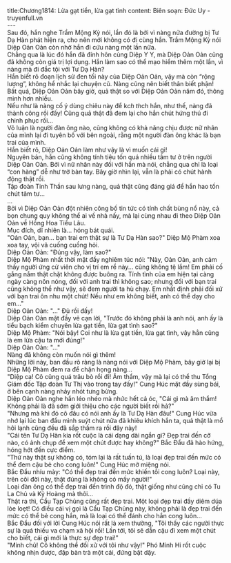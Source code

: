 title:Chương1814: Lừa gạt tiền, lừa gạt tình
content:
Biên soạn: Đức Uy - truyenfull.vn<br>---<br>Sau đó, hắn nghe Trầm Mộng Kỳ nói, lần đó là bởi vì nàng nửa đường bị Tư Dạ Hàn phát hiện ra, cho nên mới không có đi cùng hắn. Trầm Mộng Kỳ nói Diệp Oản Oản còn nhờ hắn đi cứu nàng một lần nữa.<br>Chẳng qua là lúc đó hắn đã đính hôn cùng Diệp Y Y, mà Diệp Oản Oản cũng đã không còn giá trị lợi dụng. Hắn làm sao có thể mạo hiểm thêm một lần, vì nàng mà đi đắc tội với Tư Dạ Hàn?<br>Hắn biết rõ đoạn lịch sử đen tối này của Diệp Oản Oản, vậy mà còn “rộng lượng”, không hề nhắc lại chuyện cũ. Nàng cũng nên biết thân biết phận!<br>Bất quá, Diệp Oản Oản bây giờ, quả thật so với Diệp Oản Oản năm đó, thông minh hơn nhiều.<br>Nếu như là nàng cố ý dùng chiêu này để k*ch th*ch hắn, như thế, nàng đã thành công rồi đấy! Cũng quả thật đã đem lại cho hắn chút hứng thú đi chinh phục rồi…<br>Vô luận là người đàn ông nào, cũng không có khả năng chịu được nữ nhân của mình lại đi tuyên bố với bên ngoài, rằng một người đàn ông khác là bạn trai của mình.<br>Hắn biết rõ, Diệp Oản Oản làm như vậy là vì muốn cái gì!<br>Nguyên bản, hắn cũng không tính tiêu tốn quá nhiều tâm tư ở trên người Diệp Oản Oản. Bởi vì nữ nhân này đối với hắn mà nói, chẳng qua chỉ là loại “con hàng” dễ như trở bàn tay. Bây giờ nhìn lại, vẫn là phải có chút hành động thật rồi.<br>Tập đoàn Tinh Thần sau lưng nàng, quả thật cũng đáng giá để hắn hao tốn chút tâm tư...<br>...<br>Bởi vì Diệp Oản Oản đột nhiên công bố tin tức có tính chất bùng nổ này, cả bọn chung quy không thể ai về nhà nấy, mà lại cùng nhau đi theo Diệp Oản Oản về Hồng Hoa Tiểu Lâu.<br>Mục đích, dĩ nhiên là… hóng bát quái.<br>"Oản Oản, bạn... bạn trai em thật sự là Tư Dạ Hàn sao?" Diệp Mộ Phàm xoa xoa tay, vội vã cuống cuồng hỏi.<br>Diệp Oản Oản: "Đúng vậy, làm sao?"<br>Diệp Mộ Phàm nhất thời mặt đầy nghiêm túc nói: "Này, Oản Oản, anh cảm thấy người ứng cử viên cho vị trí em rể này... cũng không tệ lắm! Em phải cố gắng nắm thật chặt không được buông ra. Tính tình của em hiện tại càng ngày càng nôn nóng, đối với anh trai thì không sao; nhưng đối với bạn trai cũng không thể như vậy, sẽ đem người ta hù chạy. Em nhất định phải đối xử với bạn trai ôn nhu một chút! Nếu như em không biết, anh có thể dạy cho em…"<br>Diệp Oản Oản: "..." Đủ rồi đấy!<br>Diệp Oản Oản mặt đầy vẻ cạn lời, "Trước đó không phải là anh nói, anh ấy là tiểu bạch kiểm chuyên lừa gạt tiền, lừa gạt tình sao?"<br>Diệp Mộ Phàm: "Nói bậy! Coi như là lừa gạt tiền, lừa gạt tình, vậy hẳn cũng là em lừa cậu ta mới đúng!"<br>Diệp Oản Oản: "..."<br>Nàng đã không còn muốn nói gì thêm!<br>Những lời này, ban đầu rõ ràng là nàng nói với Diệp Mộ Phàm, bây giờ lại bị Diệp Mộ Phàm đem ra để chặn họng nàng...<br>"Diệp ca! Cô cũng quá trâu bò rồi đi! Âm thầm, vậy mà lại có thể thu Tổng Giám đốc Tập đoàn Tư Thị vào trong tay đấy!" Cung Húc mặt đầy sùng bái, ở bên cạnh nàng nhảy nhót tưng bừng.<br>Diệp Oản Oản nghe hắn léo nhéo mà nhức hết cả óc, "Cái gì mà âm thầm! Không phải là đã sớm giới thiệu cho các người biết rồi hả?"<br>"Nhưng mà khi đó cô đâu có nói anh ấy là Tư Dạ Hàn đâu!" Cung Húc vừa nhớ lại lúc ban đầu mình suýt chút nữa đã khiêu khích hắn ta, quả thật là mồ hôi lạnh cũng đều đã sắp thấm ra rồi đây này!<br>"Cái tên Tư Dạ Hàn kia rốt cuộc là cái dạng dài ngắn gì? Đẹp trai đến cỡ nào, có ảnh chụp để xem một chút được hay không?" Bắc Đẩu đã hào hứng, hóng hớt đến cực điểm.<br>"Thứ này thật sự không có, tóm lại là rất tuấn tú, là loại đẹp trai đến mức có thể đem cậu bẻ cho cong luôn!" Cung Húc mở miệng nói.<br>Bắc Đẩu nhíu mày: "Có thể đẹp trai đến mức khiến tôi cong luôn? Loại này, trên cõi đời này, thật đúng là không có mấy người!"<br>Loại đàn ông có thể đẹp trai đến trình độ đó, thật giống như cũng chỉ có Tu La Chủ và Kỷ Hoàng mà thôi...<br>Thật ra thì, Cẩu Tạp Chủng cũng rất đẹp trai. Một loại đẹp trai đầy diêm dúa lòe loẹt! Có điều cái vị gọi là Cẩu Tạp Chủng này, không phải là đẹp trai đến mức có thể bẻ cong hắn, mà là loại có thể đánh cho hắn cong luôn…<br>Bắc Đẩu đối với lời Cung Húc nói rất là xem thường, "Tôi thấy các người thực sự là quá thiếu va chạm xã hội rồi! Lần tới, tôi sẽ dẫn cậu đi xem một chút cho biết, cái gì mới là thực sự đẹp trai!"<br>"Minh chủ! Cô không thể đối xử với tôi như vậy!" Phó Minh Hi rốt cuộc không nhịn được, đập bàn trà một cái, đứng bật dậy.